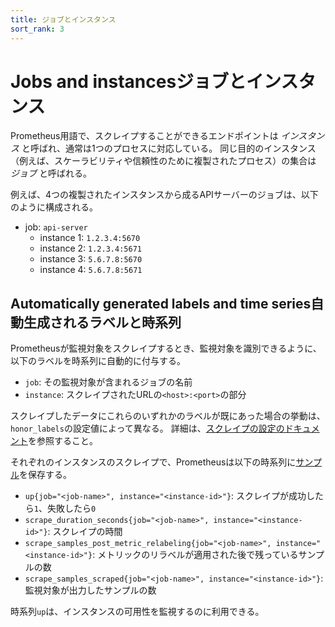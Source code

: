 ```yaml
---
title: ジョブとインスタンス
sort_rank: 3
---
```


# <span class="anchor-text-supplement">Jobs and instances</span>ジョブとインスタンス

Prometheus用語で、スクレイプすることができるエンドポイントは _インスタンス_ と呼ばれ、通常は1つのプロセスに対応している。 同じ目的のインスタンス（例えば、スケーラビリティや信頼性のために複製されたプロセス）の集合は _ジョブ_ と呼ばれる。

例えば、4つの複製されたインスタンスから成るAPIサーバーのジョブは、以下のように構成される。

   * job: `api-server`
      * instance 1: `1.2.3.4:5670`
      * instance 2: `1.2.3.4:5671`
      * instance 3: `5.6.7.8:5670`
      * instance 4: `5.6.7.8:5671`

## <span class="anchor-text-supplement">Automatically generated labels and time series</span>自動生成されるラベルと時系列

Prometheusが監視対象をスクレイプするとき、監視対象を識別できるように、以下のラベルを時系列に自動的に付与する。

* `job`: その監視対象が含まれるジョブの名前
* `instance`: スクレイプされたURLの`<host>:<port>`の部分

スクレイプしたデータにこれらのいずれかのラベルが既にあった場合の挙動は、`honor_labels`の設定値によって異なる。 詳細は、[スクレイプの設定のドキュメント](/ja/docs/operating/configuration/#%3Cscrape_config%3E)を参照すること。

それぞれのインスタンスのスクレイプで、Prometheusは以下の時系列に[サンプル](/ja/docs/introduction/glossary#sample)を保存する。

* `up{job="<job-name>", instance="<instance-id>"}`: スクレイプが成功したら`1`、失敗したら`0`
* `scrape_duration_seconds{job="<job-name>", instance="<instance-id>"}`:
   スクレイプの時間
* `scrape_samples_post_metric_relabeling{job="<job-name>", instance="<instance-id>"}`:
   メトリックのリラベルが適用された後で残っているサンプルの数
* `scrape_samples_scraped{job="<job-name>", instance="<instance-id>"}`:
   監視対象が出力したサンプルの数

時系列`up`は、インスタンスの可用性を監視するのに利用できる。